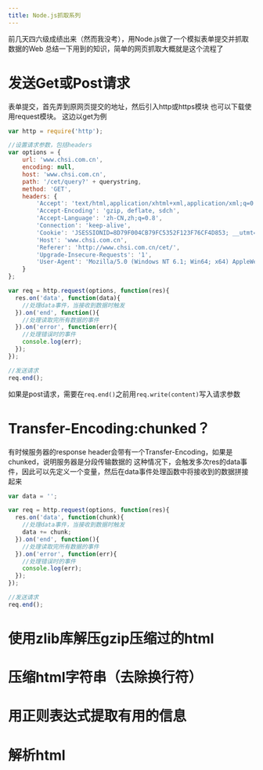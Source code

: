 ```yaml
---
title: Node.js抓取系列
---
```


前几天四六级成绩出来（然而我没考），用Node.js做了一个模拟表单提交并抓取数据的Web
总结一下用到的知识，简单的网页抓取大概就是这个流程了

# 发送Get或Post请求

表单提交，首先弄到原网页提交的地址，然后引入http或https模块
也可以下载使用request模块。
这边以get为例

```javascript
var http = require('http');

//设置请求参数，包括headers
var options = {
    url: 'www.chsi.com.cn',
    encoding: null,
    host: 'www.chsi.com.cn',
    path: '/cet/query?' + querystring,
    method: 'GET',
    headers: {
        'Accept': 'text/html,application/xhtml+xml,application/xml;q=0.9,image/webp,*/*;q=0.8',
        'Accept-Encoding': 'gzip, deflate, sdch',
        'Accept-Language': 'zh-CN,zh;q=0.8',
        'Connection': 'keep-alive',
        'Cookie': 'JSESSIONID=8D79F004CB79FC5352F123F76CF4D853; __utmt=1; __utma=65168252.1576213452.1471513579.1471575867.1471575870.3; __utmb=65168252.5.10.1471575870; __utmc=65168252; __utmz=65168252.1471575870.3.3.utmcsr=baidu|utmccn=(organic)|utmcmd=organic|utmctr=%E5%AD%A6%E4%BF%A1%E7%BD%91',
        'Host': 'www.chsi.com.cn',
        'Referer': 'http://www.chsi.com.cn/cet/',
        'Upgrade-Insecure-Requests': '1',
        'User-Agent': 'Mozilla/5.0 (Windows NT 6.1; Win64; x64) AppleWebKit/537.36 (KHTML, like Gecko) Chrome/52.0.2743.116 Safari/537.36'
    }
};

var req = http.request(options, function(res){
  res.on('data', function(data){
    //处理data事件，当接收到数据时触发
  }).on('end', function(){
    //处理读取完所有数据的事件
  }).on('error', function(err){
    //处理错误时的事件
    console.log(err);
  });
});

//发送请求
req.end();
```

如果是post请求，需要在`req.end()`之前用`req.write(content)`写入请求参数

# Transfer-Encoding:chunked？

有时候服务器的response header会带有一个Transfer-Encoding，如果是chunked，说明服务器是分段传输数据的
这种情况下，会触发多次res的data事件，因此可以先定义一个变量，然后在data事件处理函数中将接收到的数据拼接起来

```javascript
var data = '';

var req = http.request(options, function(res){
  res.on('data', function(chunk){
    //处理data事件，当接收到数据时触发
    data += chunk;
  }).on('end', function(){
    //处理读取完所有数据的事件
  }).on('error', function(err){
    //处理错误时的事件
    console.log(err);
  });
});

//发送请求
req.end();
```

# 使用zlib库解压gzip压缩过的html

# 压缩html字符串（去除换行符）

# 用正则表达式提取有用的信息

# 解析html





[解压gzip]: http://stackoverflow.com/questions/12148948/how-do-i-ungzip-decompress-a-nodejs-requests-module-gzip-response-body